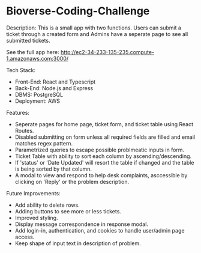 # Bioverse-Coding-Challenge

Description:
This is a small app with two functions. Users can submit a ticket through a created form and Admins have a seperate page to see all submitted tickets.

See the full app here: http://ec2-34-233-135-235.compute-1.amazonaws.com:3000/

Tech Stack:
- Front-End: React and Typescript
- Back-End: Node.js and Express
- DBMS: PostgreSQL
- Deployment: AWS

Features:
- Seperate pages for home page, ticket form, and ticket table using React Routes.
- Disabled submitting on form unless all required fields are filled and email matches regex pattern.
- Parametrized queries to escape possible problmeatic inputs in form.
- Ticket Table with ability to sort each column by ascending/descending.
- If 'status' or 'Date Updated' will resort the table if changed and the table is being sorted by that column.
- A modal to view and respond to help desk complaints, asccessible by clicking on 'Reply' or the problem description.


Future Improvements:
- Add ability to delete rows.
- Adding buttons to see more or less tickets.
- Improved styling.
- Display message correspondence in response modal.
- Add login-in, authentication, and cookies to handle user/admin page access.
- Keep shape of input text in description of problem.
